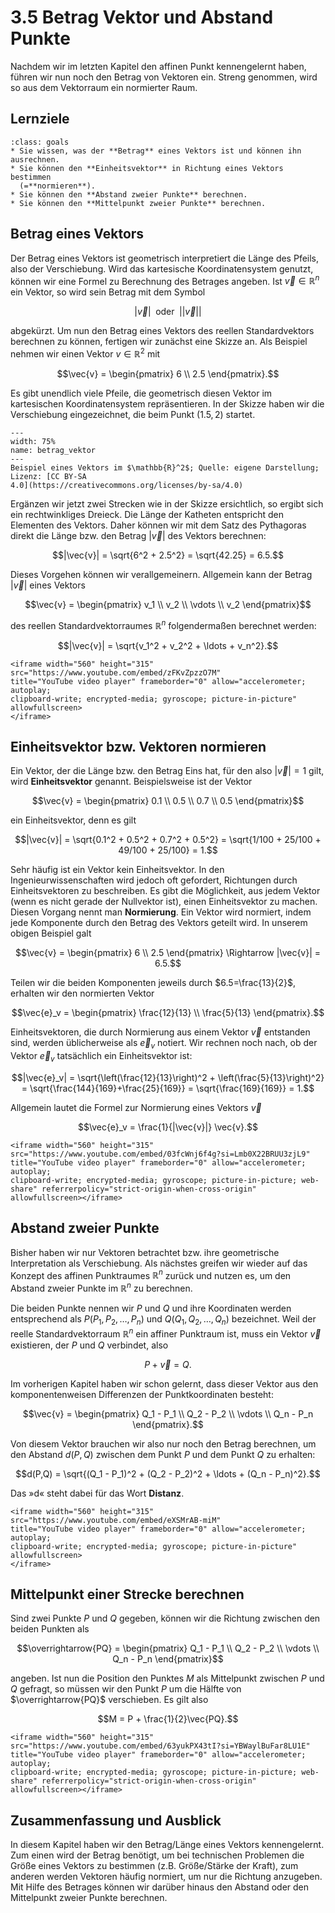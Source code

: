 # 3.5 Betrag Vektor und Abstand Punkte

Nachdem wir im letzten Kapitel den affinen Punkt kennengelernt haben, führen wir
nun noch den Betrag von Vektoren ein. Streng genommen, wird so aus dem
Vektorraum ein normierter Raum.

## Lernziele

```{admonition} Lernziele
:class: goals
* Sie wissen, was der **Betrag** eines Vektors ist und können ihn ausrechnen.
* Sie können den **Einheitsvektor** in Richtung eines Vektors bestimmen
  (=**normieren**).
* Sie können den **Abstand zweier Punkte** berechnen.
* Sie können den **Mittelpunkt zweier Punkte** berechnen.
```

## Betrag eines Vektors

Der Betrag eines Vektors ist geometrisch interpretiert die Länge des Pfeils,
also der Verschiebung. Wird das kartesische Koordinatensystem genutzt, können
wir eine Formel zu Berechnung des Betrages angeben. Ist $\vec{v}\in
\mathbb{R}^n$ ein Vektor, so wird sein Betrag mit dem Symbol

$$|\vec{v}| \; \text{ oder } \; ||\vec{v}||$$

abgekürzt. Um nun den Betrag eines Vektors des reellen Standardvektors berechnen
zu können, fertigen wir zunächst eine Skizze an. Als Beispiel nehmen wir einen
Vektor $v\in\mathbb{R}^2$ mit

$$\vec{v} = \begin{pmatrix} 6 \\ 2.5 \end{pmatrix}.$$

Es gibt unendlich viele Pfeile, die geometrisch diesen Vektor im kartesischen
Koordinatensystem repräsentieren. In der Skizze haben wir die Verschiebung
eingezeichnet, die beim Punkt $(1.5, 2)$ startet.

```{figure} pics/ betrag_vektor.png
---
width: 75%
name: betrag_vektor
---
Beispiel eines Vektors im $\mathbb{R}^2$; Quelle: eigene Darstellung; Lizenz: [CC BY-SA
4.0](https://creativecommons.org/licenses/by-sa/4.0)
```

Ergänzen wir jetzt zwei Strecken wie in der Skizze ersichtlich, so ergibt sich
ein rechtwinkliges Dreieck. Die Länge der Katheten entspricht den Elementen des
Vektors. Daher können wir mit dem Satz des Pythagoras direkt die Länge bzw. den
Betrag $|\vec{v}|$ des Vektors berechnen:

$$|\vec{v}| = \sqrt{6^2 + 2.5^2} = \sqrt{42.25} = 6.5.$$

Dieses Vorgehen können wir verallgemeinern. Allgemein kann der Betrag
$|\vec{v}|$ eines Vektors

$$\vec{v} = \begin{pmatrix} v_1 \\ v_2 \\ \vdots \\ v_2 \end{pmatrix}$$

des reellen Standardvektorraumes $\mathbb{R}^n$ folgendermaßen berechnet werden:

$$|\vec{v}| = \sqrt{v_1^2 + v_2^2 + \ldots + v_n^2}.$$

```{dropdown} Video "Betrag / euklidische Norm" von Mathematische Methoden
<iframe width="560" height="315" src="https://www.youtube.com/embed/zFKvZpzzO7M" 
title="YouTube video player" frameborder="0" allow="accelerometer; autoplay; 
clipboard-write; encrypted-media; gyroscope; picture-in-picture" allowfullscreen>
</iframe>
```

## Einheitsvektor bzw. Vektoren normieren  

Ein Vektor, der die Länge bzw. den Betrag Eins hat, für den also $|\vec{v}|=1$
gilt, wird **Einheitsvektor** genannt. Beispielsweise ist der Vektor

$$\vec{v} = \begin{pmatrix} 0.1 \\ 0.5 \\ 0.7 \\ 0.5 \end{pmatrix}$$

ein Einheitsvektor, denn es gilt

$$|\vec{v}| = \sqrt{0.1^2 + 0.5^2 + 0.7^2 + 0.5^2} = \sqrt{1/100 + 25/100 +
49/100 + 25/100} = 1.$$

Sehr häufig ist ein Vektor kein Einheitsvektor. In den Ingenieurwissenschaften
wird jedoch oft gefordert, Richtungen durch Einheitsvektoren zu beschreiben. Es
gibt die Möglichkeit, aus jedem Vektor (wenn es nicht gerade der Nullvektor
ist), einen Einheitsvektor zu machen. Diesen Vorgang nennt man **Normierung**.
Ein Vektor wird normiert, indem jede Komponente durch den Betrag des Vektors
geteilt wird. In unserem obigen Beispiel galt

$$\vec{v} = \begin{pmatrix} 6 \\ 2.5 \end{pmatrix} \Rightarrow |\vec{v}| =
6.5.$$

Teilen wir die beiden Komponenten jeweils durch $6.5=\frac{13}{2}$, erhalten wir
den normierten Vektor

$$\vec{e}_v = \begin{pmatrix} \frac{12}{13} \\ \frac{5}{13} \end{pmatrix}.$$

Einheitsvektoren, die durch Normierung aus einem Vektor $\vec{v}$ entstanden
sind, werden üblicherweise als $\vec{e}_{v}$ notiert. Wir rechnen noch nach, ob
der Vektor $\vec{e}_v$ tatsächlich ein Einheitsvektor ist:

$$|\vec{e}_v| = \sqrt{\left(\frac{12}{13}\right)^2 + \left(\frac{5}{13}\right)^2}
= \sqrt{\frac{144}{169}+\frac{25}{169}} = \sqrt{\frac{169}{169}} = 1.$$

Allgemein lautet die Formel zur Normierung eines Vektors $\vec{v}$

$$\vec{e}_v = \frac{1}{|\vec{v}|} \vec{v}.$$

```{dropdown} Video "Vektor normieren (Normalenvektor Einheitsvektor)" von Mathematrick
<iframe width="560" height="315" src="https://www.youtube.com/embed/03fcWnj6f4g?si=Lmb0X22BRUU3zjL9" title="YouTube video player" frameborder="0" allow="accelerometer; autoplay; 
clipboard-write; encrypted-media; gyroscope; picture-in-picture; web-share" referrerpolicy="strict-origin-when-cross-origin" allowfullscreen></iframe>
```

## Abstand zweier Punkte

Bisher haben wir nur Vektoren betrachtet bzw. ihre geometrische Interpretation
als Verschiebung. Als nächstes greifen wir wieder auf das Konzept des affinen
Punktraumes $\mathbb{R}^n$ zurück und nutzen es, um den Abstand zweier Punkte im
$\mathbb{R}^n$ zu berechnen.  

Die beiden Punkte nennen wir $P$ und $Q$ und ihre Koordinaten werden
entsprechend als $P(P_1, P_2, \ldots, P_n)$ und $Q(Q_1, Q_2, \ldots, Q_n)$
bezeichnet. Weil der reelle Standardvektorraum $\mathbb{R}^n$ ein affiner
Punktraum ist, muss ein Vektor $\vec{v}$ existieren, der $P$ und $Q$ verbindet,
also

$$P + \vec{v} = Q.$$

Im vorherigen Kapitel haben wir schon gelernt, dass dieser Vektor aus den
komponentenweisen Differenzen der Punktkoordinaten besteht:

$$\vec{v} = \begin{pmatrix} Q_1 - P_1 \\ Q_2 - P_2 \\ \vdots \\ Q_n - P_n
\end{pmatrix}.$$

Von diesem Vektor brauchen wir also nur noch den Betrag berechnen, um den
Abstand $d(P,Q)$ zwischen dem Punkt $P$ und dem Punkt $Q$ zu erhalten:

$$d(P,Q) = \sqrt{(Q_1 - P_1)^2 + (Q_2 - P_2)^2 + \ldots + (Q_n - P_n)^2}.$$

Das »d« steht dabei für das Wort **Distanz**.

```{dropdown} Video zu "Abstand zweier Punkte" von Mathematische Methoden
<iframe width="560" height="315" src="https://www.youtube.com/embed/eXSMrAB-miM" 
title="YouTube video player" frameborder="0" allow="accelerometer; autoplay; 
clipboard-write; encrypted-media; gyroscope; picture-in-picture" allowfullscreen>
</iframe>
```

## Mittelpunkt einer Strecke berechnen

Sind zwei Punkte $P$ und $Q$ gegeben, können wir die Richtung zwischen den
beiden Punkten als

$$\overrightarrow{PQ} = \begin{pmatrix} Q_1 - P_1 \\ Q_2 - P_2 \\ \vdots \\ Q_n - P_n
\end{pmatrix}$$

angeben. Ist nun die Position den Punktes $M$ als Mittelpunkt zwischen $P$ und
$Q$ gefragt, so müssen wir den Punkt $P$ um die Hälfte von $\overrightarrow{PQ}$
verschieben. Es gilt also

$$M = P + \frac{1}{2}\vec{PQ}.$$

```{dropdown} Video "Vektorrechnung Mittelpunkt berechnen" von Mathematrick
<iframe width="560" height="315" src="https://www.youtube.com/embed/63yukPX43tI?si=YBWaylBuFar8LU1E" title="YouTube video player" frameborder="0" allow="accelerometer; autoplay; 
clipboard-write; encrypted-media; gyroscope; picture-in-picture; web-share" referrerpolicy="strict-origin-when-cross-origin" allowfullscreen></iframe>
```

## Zusammenfassung und Ausblick

In diesem Kapitel haben wir den Betrag/Länge eines Vektors kennengelernt. Zum
einen wird der Betrag benötigt, um bei technischen Problemen die Größe eines
Vektors zu bestimmen (z.B. Größe/Stärke der Kraft), zum anderen werden Vektoren
häufig normiert, um nur die Richtung anzugeben. Mit Hilfe des Betrages können
wir darüber hinaus den Abstand oder den Mittelpunkt zweier Punkte berechnen.
